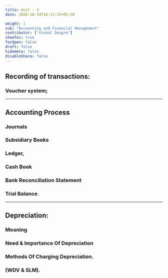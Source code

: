 ```yaml
---
title: Unit - 3
date: 2020-10-19T16:11:33+05:30

weight: 1
sub: "Accounting and Financial Management"
contributor: ["Vishal Dongre"]
showToc: true
TocOpen: false
draft: false
hidemeta: false
disableShare: false
---
```


## Recording of transactions:

### Voucher system;

---

## Accounting Process

### Journals

### Subsidiary Books

### Ledger,

### Cash Book

### Bank Reconciliation Statement

### Trial Balance.

---

## Depreciation:

### Meaning

### Need & Importance Of Depreciation

### Methods Of Charging Depreciation.

### (WDV & SLM).
